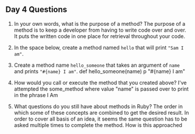## Day 4 Questions

1. In your own words, what is the purpose of a method?
The purpose of a method is to keep a developer from having to write code over and over. It puts the written code in one place for retrieval throughout your code.

1. In the space below, create a method named `hello` that will print `"Sam I am"`.

1. Create a method name `hello_someone` that takes an argument of `name` and prints `"#{name} I am"`.
def hello_someone(name)
  p "#{name} I am"

1. How would you call or execute the method that you created above?
I've attempted the some_method where value "name" is passed over to print in the phrase I Am

1. What questions do you still have about methods in Ruby?
The order in which some of these concepts are combined to get the desired result. In order to cover all basis of an idea, it seems the same question has to be asked multiple times to complete the method. How is this approached
